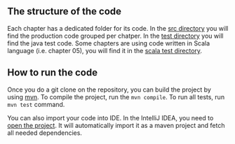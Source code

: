 ## The structure of the code
Each chapter has a dedicated folder for its code. 
In the [src directory](src/main/java/com/tomekl007) you will find the production code grouped per chatper.
In the [test directory](src/test/java/com/tomekl007) you will find the java test code. 
Some chapters are using code written in Scala language (i.e. chapter 05), you will find it in the [scala test directory](src/test/scala/com/tomekl007).

## How to run the code
Once you do a git clone on the repository, you can build the project by using [mvn](http://maven.apache.org/install.html).
To compile the project, run the `mvn compile`. To run all tests, run `mvn test` command. 

You can also import your code into IDE. In the IntelliJ IDEA, you need to [open the project](https://www.jetbrains.com/help/idea/maven-support.html#maven_import_project_start). 
It will automatically import it as a maven project and fetch all needed dependencies.    
  
